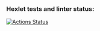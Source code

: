### Hexlet tests and linter status:
[![Actions Status](https://github.com/Morozov33/python-project-lvl2/workflows/hexlet-check/badge.svg)](https://github.com/Morozov33/python-project-lvl2/actions)